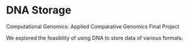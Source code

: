 # DNA Storage
Computational Genomics: Applied Comparative Genomics Final Project

We explored the feasiblity of using DNA to store data of various formats.
